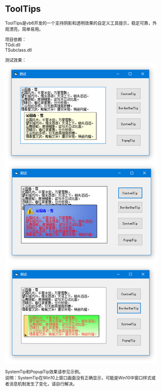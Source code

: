 # ToolTips
 ToolTips是vb6开发的一个支持阴影和透明效果的自定义工具提示，稳定可靠，外观漂亮，简单易用。   
   
项目依赖：   
TGdi.dll   
TSubclass.dll   
   
测试效果：   
![image](https://github.com/bzmework/ToolTips/blob/master/test1.jpg)      
![image](https://github.com/bzmework/ToolTips/blob/master/test2.jpg)      
![image](https://github.com/bzmework/ToolTips/blob/master/test3.jpg)      
   
SystemTip和PopupTip效果请参见示例。   
说明：SystemTip在Win10上窗口画面没有正确显示，可能是Win10中窗口样式或者消息机制发生了变化，请自行解决。   
   
